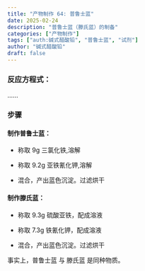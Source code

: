 ```yaml
---
title: "产物制作 64: 普鲁士蓝"
date: 2025-02-24
description: "普鲁士蓝（滕氏蓝）的制备"
categories: ["产物制作"]
tags: ["auth:碱式醋酸铅", "普鲁士蓝", "试剂"]
author: "碱式醋酸铅"
draft: false
---
```


### 反应方程式：

......

### 步骤

#### 制作普鲁士蓝：

- 称取 9g 三氯化铁,溶解
  
- 称取 9.2g 亚铁氰化钾,溶解

- 混合，产出蓝色沉淀。过滤烘干

#### 制作滕氏蓝：

- 称取 9.3g 硫酸亚铁，配成溶液

- 称取 7.3g 铁氰化钾，配成溶液

- 混合，产出蓝色沉淀。过滤烘干

事实上，普鲁士蓝 与 滕氏蓝 是同种物质。
